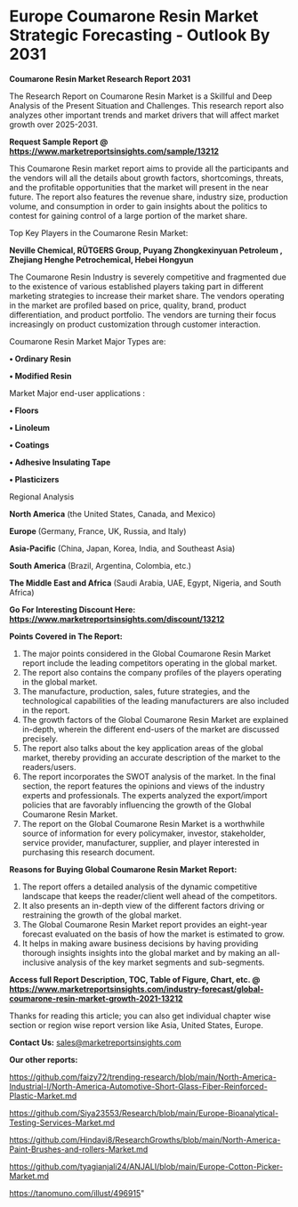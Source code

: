 # Europe Coumarone Resin Market Strategic Forecasting - Outlook By 2031

<strong>Coumarone Resin Market Research Report 2031</strong>

The Research Report on Coumarone Resin Market is a Skillful and Deep Analysis of the Present Situation and Challenges. This research report also analyzes other important trends and market drivers that will affect market growth over 2025-2031.

<strong>Request Sample Report @ <a href=https://www.marketreportsinsights.com/sample/13212>https://www.marketreportsinsights.com/sample/13212</a></strong>

This Coumarone Resin market report aims to provide all the participants and the vendors will all the details about growth factors, shortcomings, threats, and the profitable opportunities that the market will present in the near future. The report also features the revenue share, industry size, production volume, and consumption in order to gain insights about the politics to contest for gaining control of a large portion of the market share.

Top Key Players in the Coumarone Resin Market:

<strong>Neville Chemical, RÜTGERS Group, Puyang Zhongkexinyuan Petroleum , Zhejiang Henghe Petrochemical, Hebei Hongyun</strong>

The Coumarone Resin Industry is severely competitive and fragmented due to the existence of various established players taking part in different marketing strategies to increase their market share. The vendors operating in the market are profiled based on price, quality, brand, product differentiation, and product portfolio. The vendors are turning their focus increasingly on product customization through customer interaction.

Coumarone Resin Market Major Types are:

<strong>• Ordinary Resin

• Modified Resin</strong>

Market Major end-user applications :

<strong>• Floors

• Linoleum

• Coatings

• Adhesive Insulating Tape

• Plasticizers</strong>

Regional Analysis

</u><strong><b>North America</b></strong> (the United States, Canada, and Mexico)

<strong><b>Europe </b></strong>(Germany, France, UK, Russia, and Italy)

<strong><b>Asia-Pacific</b></strong> (China, Japan, Korea, India, and Southeast Asia)

<strong><b>South America</b></strong> (Brazil, Argentina, Colombia, etc.)

<strong><b>The Middle East and Africa</b></strong> (Saudi Arabia, UAE, Egypt, Nigeria, and South Africa)

<strong>Go For Interesting Discount Here: <a href=https://www.marketreportsinsights.com/discount/13212>https://www.marketreportsinsights.com/discount/13212</a></strong>

<strong>Points Covered in The Report:</strong>
<ol>
  <li>The major points considered in the Global Coumarone Resin Market report include the leading competitors operating in the global market.</li>
  <li>The report also contains the company profiles of the players operating in the global market.</li>
  <li>The manufacture, production, sales, future strategies, and the technological capabilities of the leading manufacturers are also included in the report.</li>
  <li>The growth factors of the Global Coumarone Resin Market are explained in-depth, wherein the different end-users of the market are discussed precisely.</li>
  <li>The report also talks about the key application areas of the global market, thereby providing an accurate description of the market to the readers/users.</li>
  <li>The report incorporates the SWOT analysis of the market. In the final section, the report features the opinions and views of the industry experts and professionals. The experts analyzed the export/import policies that are favorably influencing the growth of the Global Coumarone Resin Market.</li>
  <li>The report on the Global Coumarone Resin Market is a worthwhile source of information for every policymaker, investor, stakeholder, service provider, manufacturer, supplier, and player interested in purchasing this research document.</li>
</ol>
<strong>Reasons for Buying Global Coumarone Resin Market Report:</strong>

<ol>
  <li>The report offers a detailed analysis of the dynamic competitive landscape that keeps the reader/client well ahead of the competitors.</li>
  <li>It also presents an in-depth view of the different factors driving or restraining the growth of the global market.</li>
  <li>The Global Coumarone Resin Market report provides an eight-year forecast evaluated on the basis of how the market is estimated to grow.</li>
  <li>It helps in making aware business decisions by having providing thorough insights insights into the global market and by making an all-inclusive analysis of the key market segments and sub-segments.</li>
</ol>
<strong>Access full Report Description, TOC, Table of Figure, Chart, etc. @ <a href=https://www.marketreportsinsights.com/industry-forecast/global-coumarone-resin-market-growth-2021-13212>https://www.marketreportsinsights.com/industry-forecast/global-coumarone-resin-market-growth-2021-13212</a></strong>


Thanks for reading this article; you can also get individual chapter wise section or region wise report version like Asia, United States, Europe.

<strong>Contact Us:</strong>
sales@marketreportsinsights.com

<strong>Our other reports:</strong>

<a href=https://github.com/faizy72/trending-research/blob/main/North-America-Industrial-I/North-America-Automotive-Short-Glass-Fiber-Reinforced-Plastic-Market.md>https://github.com/faizy72/trending-research/blob/main/North-America-Industrial-I/North-America-Automotive-Short-Glass-Fiber-Reinforced-Plastic-Market.md</a>

<a href=https://github.com/Siya23553/Research/blob/main/Europe-Bioanalytical-Testing-Services-Market.md>https://github.com/Siya23553/Research/blob/main/Europe-Bioanalytical-Testing-Services-Market.md</a>

<a href=https://github.com/Hindavi8/ResearchGrowths/blob/main/North-America-Paint-Brushes-and-rollers-Market.md>https://github.com/Hindavi8/ResearchGrowths/blob/main/North-America-Paint-Brushes-and-rollers-Market.md</a>

<a href=https://github.com/tyagianjali24/ANJALI/blob/main/Europe-Cotton-Picker-Market.md>https://github.com/tyagianjali24/ANJALI/blob/main/Europe-Cotton-Picker-Market.md</a>

<a href=https://tanomuno.com/illust/496915>https://tanomuno.com/illust/496915</a>"
